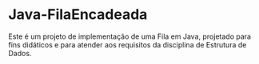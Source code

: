 # Java-FilaEncadeada
Este é um projeto de implementação de uma Fila em Java, projetado para fins didáticos e para atender aos requisitos da disciplina de Estrutura de Dados.
